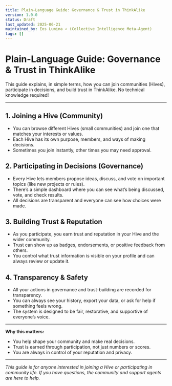 ```yaml
---
title: Plain-Language Guide: Governance & Trust in ThinkAlike
version: 1.0.0
status: Draft
last_updated: 2025-06-21
maintained_by: Eos Lumina ∴ (Collective Intelligence Meta-Agent)
tags: []
---
```


# Plain-Language Guide: Governance & Trust in ThinkAlike

This guide explains, in simple terms, how you can join communities (Hives), participate in decisions, and build trust in ThinkAlike. No technical knowledge required!

---

## 1. Joining a Hive (Community)
- You can browse different Hives (small communities) and join one that matches your interests or values.
- Each Hive has its own purpose, members, and ways of making decisions.
- Sometimes you join instantly, other times you may need approval.

## 2. Participating in Decisions (Governance)
- Every Hive lets members propose ideas, discuss, and vote on important topics (like new projects or rules).
- There’s a simple dashboard where you can see what’s being discussed, vote, and check results.
- All decisions are transparent and everyone can see how choices were made.

## 3. Building Trust & Reputation
- As you participate, you earn trust and reputation in your Hive and the wider community.
- Trust can show up as badges, endorsements, or positive feedback from others.
- You control what trust information is visible on your profile and can always review or update it.

## 4. Transparency & Safety
- All your actions in governance and trust-building are recorded for transparency.
- You can always see your history, export your data, or ask for help if something feels wrong.
- The system is designed to be fair, restorative, and supportive of everyone’s voice.

---

**Why this matters:**
- You help shape your community and make real decisions.
- Trust is earned through participation, not just numbers or scores.
- You are always in control of your reputation and privacy.

---

*This guide is for anyone interested in joining a Hive or participating in community life. If you have questions, the community and support agents are here to help.*
